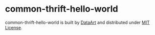 # common-thrift-hello-world

common-thrift-hello-world is built by [DataArt](http://dataart.com) and distributed
 under [MIT License](http://en.wikipedia.org/wiki/MIT_License).

